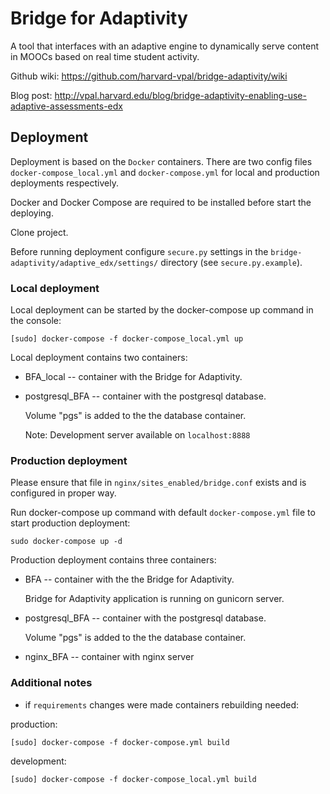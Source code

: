 # Bridge for Adaptivity

A tool that interfaces with an adaptive engine to dynamically serve
content in MOOCs based on real time student activity.

Github wiki: https://github.com/harvard-vpal/bridge-adaptivity/wiki

Blog post: http://vpal.harvard.edu/blog/bridge-adaptivity-enabling-use-adaptive-assessments-edx

## Deployment

Deployment is based on the `Docker` containers. There are two config
files `docker-compose_local.yml` and `docker-compose.yml` for local
and production deployments respectively.

Docker and Docker Compose are required to be installed before start
the deploying.

Clone project.

Before running deployment configure `secure.py` settings in the
`bridge-adaptivity/adaptive_edx/settings/` directory (see `secure.py.example`).

### Local deployment

Local deployment can be started by the docker-compose up command in the
console:

    [sudo] docker-compose -f docker-compose_local.yml up

Local deployment contains two containers:

- BFA_local -- container with the Bridge for Adaptivity.

- postgresql_BFA -- container with the postgresql database.

  Volume "pgs" is added to the the database container.

  Note: Development server available on `localhost:8888`

### Production deployment

Please ensure that file in `nginx/sites_enabled/bridge.conf` exists and
is configured in proper way.

Run docker-compose up command with default `docker-compose.yml` file
to start production deployment:

    sudo docker-compose up -d

Production deployment contains three containers:

- BFA -- container with the the Bridge for Adaptivity.

  Bridge for Adaptivity application is running on gunicorn server.

- postgresql_BFA -- container with the postgresql database.

  Volume "pgs" is added to the the database container.

- nginx_BFA -- container with nginx server

### Additional notes

- if `requirements` changes were made containers rebuilding needed:

production:

    [sudo] docker-compose -f docker-compose.yml build

development:

    [sudo] docker-compose -f docker-compose_local.yml build
